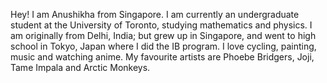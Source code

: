 Hey! I am Anushikha from Singapore. I am currently an undergraduate student at the University of Toronto, studying mathematics and physics. 
I am originally from Delhi, India; but grew up in Singapore, and went to high school in Tokyo, Japan where I did the IB program. 
I love cycling, painting, music and watching anime. My favourite artists are Phoebe Bridgers, Joji, Tame Impala and Arctic Monkeys.
